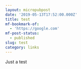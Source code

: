 ```yaml
---
layout: micropubpost
date: '2019-05-13T17:52:00.000Z'
title: test
mf-bookmark-of:
  - 'https://google.com'
mf-post-status:
  - published
slug: test
category: links
---
```

Just a test
